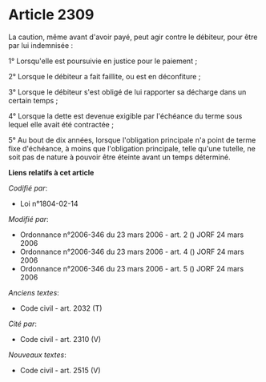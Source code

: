 # Article 2309

La caution, même avant d'avoir payé, peut agir contre le débiteur, pour être par lui indemnisée :

1° Lorsqu'elle est poursuivie en justice pour le paiement ;

2° Lorsque le débiteur a fait faillite, ou est en déconfiture ;

3° Lorsque le débiteur s'est obligé de lui rapporter sa décharge dans un certain temps ;

4° Lorsque la dette est devenue exigible par l'échéance du terme sous lequel elle avait été contractée ;

5° Au bout de dix années, lorsque l'obligation principale n'a point de terme fixe d'échéance, à moins que l'obligation
principale, telle qu'une tutelle, ne soit pas de nature à pouvoir être éteinte avant un temps déterminé.

**Liens relatifs à cet article**

_Codifié par_:

  - Loi n°1804-02-14

_Modifié par_:

  - Ordonnance n°2006-346 du 23 mars 2006 - art. 2 () JORF 24 mars 2006
  - Ordonnance n°2006-346 du 23 mars 2006 - art. 4 () JORF 24 mars 2006
  - Ordonnance n°2006-346 du 23 mars 2006 - art. 5 () JORF 24 mars 2006

_Anciens textes_:

  - Code civil - art. 2032 (T)

_Cité par_:

  - Code civil - art. 2310 (V)

_Nouveaux textes_:

  - Code civil - art. 2515 (V)
